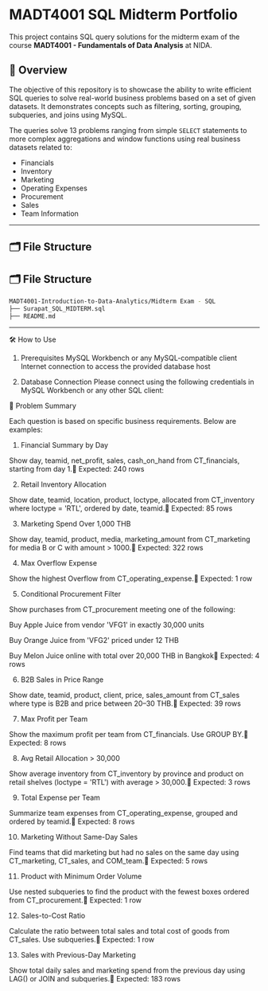 # MADT4001 SQL Midterm Portfolio

This project contains SQL query solutions for the midterm exam of the course **MADT4001 - Fundamentals of Data Analysis** at NIDA.

## 📘 Overview

The objective of this repository is to showcase the ability to write efficient SQL queries to solve real-world business problems based on a set of given datasets. It demonstrates concepts such as filtering, sorting, grouping, subqueries, and joins using MySQL.

The queries solve 13 problems ranging from simple `SELECT` statements to more complex aggregations and window functions using real business datasets related to:

- Financials
- Inventory
- Marketing
- Operating Expenses
- Procurement
- Sales
- Team Information

---

## 🗂️ File Structure
## 🗂️ File Structure

```bash
MADT4001-Introduction-to-Data-Analytics/Midterm Exam - SQL
├── Surapat_SQL_MIDTERM.sql
├── README.md
```
---

🛠️ How to Use

1. Prerequisites
MySQL Workbench or any MySQL-compatible client
Internet connection to access the provided database host

2. Database Connection
Please connect using the following credentials in MySQL Workbench or any other SQL client:

📝 Problem Summary

Each question is based on specific business requirements. Below are examples:

1. Financial Summary by Day

Show day, teamid, net_profit, sales, cash_on_hand from CT_financials, starting from day 1.📌 Expected: 240 rows

2. Retail Inventory Allocation

Show date, teamid, location, product, loctype, allocated from CT_inventory where loctype = 'RTL', ordered by date, teamid.📌 Expected: 85 rows

3. Marketing Spend Over 1,000 THB

Show day, teamid, product, media, marketing_amount from CT_marketing for media B or C with amount > 1000.📌 Expected: 322 rows

4. Max Overflow Expense

Show the highest Overflow from CT_operating_expense.📌 Expected: 1 row

5. Conditional Procurement Filter

Show purchases from CT_procurement meeting one of the following:

Buy Apple Juice from vendor 'VFG1' in exactly 30,000 units

Buy Orange Juice from 'VFG2' priced under 12 THB

Buy Melon Juice online with total over 20,000 THB in Bangkok📌 Expected: 4 rows

6. B2B Sales in Price Range

Show date, teamid, product, client, price, sales_amount from CT_sales where type is B2B and price between 20–30 THB.📌 Expected: 39 rows

7. Max Profit per Team

Show the maximum profit per team from CT_financials. Use GROUP BY.📌 Expected: 8 rows

8. Avg Retail Allocation > 30,000

Show average inventory from CT_inventory by province and product on retail shelves (loctype = 'RTL') with average > 30,000.📌 Expected: 3 rows

9. Total Expense per Team

Summarize team expenses from CT_operating_expense, grouped and ordered by teamid.📌 Expected: 8 rows

10. Marketing Without Same-Day Sales

Find teams that did marketing but had no sales on the same day using CT_marketing, CT_sales, and COM_team.📌 Expected: 5 rows

11. Product with Minimum Order Volume

Use nested subqueries to find the product with the fewest boxes ordered from CT_procurement.📌 Expected: 1 row

12. Sales-to-Cost Ratio

Calculate the ratio between total sales and total cost of goods from CT_sales. Use subqueries.📌 Expected: 1 row

13. Sales with Previous-Day Marketing

Show total daily sales and marketing spend from the previous day using LAG() or JOIN and subqueries.📌 Expected: 183 rows
